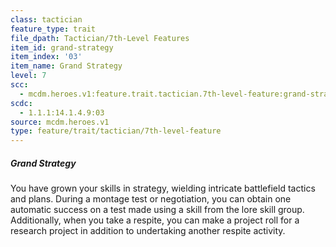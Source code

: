 ```yaml
---
class: tactician
feature_type: trait
file_dpath: Tactician/7th-Level Features
item_id: grand-strategy
item_index: '03'
item_name: Grand Strategy
level: 7
scc:
  - mcdm.heroes.v1:feature.trait.tactician.7th-level-feature:grand-strategy
scdc:
  - 1.1.1:14.1.4.9:03
source: mcdm.heroes.v1
type: feature/trait/tactician/7th-level-feature
---
```


##### Grand Strategy

You have grown your skills in strategy, wielding intricate battlefield tactics and plans. During a montage test or negotiation, you can obtain one automatic success on a test made using a skill from the lore skill group. Additionally, when you take a respite, you can make a project roll for a research project in addition to undertaking another respite activity.
